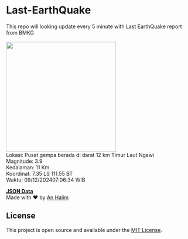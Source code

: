 # Last-EarthQuake
This repo will looking update every 5 minute with Last EarthQuake report from BMKG
<br>
<br>
<img src="https://static.bmkg.go.id/20241209070634.mmi.jpg" width="300"/>
<br>
Lokasi: Pusat gempa berada di darat 12 km Timur Laut Ngawi <br>
Magnitude: 3.9 <br>
Kedalaman: 11 Km <br>
Koordinat: 7.35 LS 111.55 BT <br>
Waktu: 09/12/202407:06:34 WIB <br>

<a href="./data/data.json">**JSON Data**</a>
<br>
Made with ❤️ by <a href="https://github.com/an-halim">An Halim</a>
## License

This project is open source and available under the [MIT License](LICENSE).
